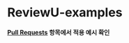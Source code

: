 # ReviewU-examples

**[Pull Requests](https://github.com/boboc-app/ReviewU-examples/pulls]) 항목에서 적용 예시 확인**
